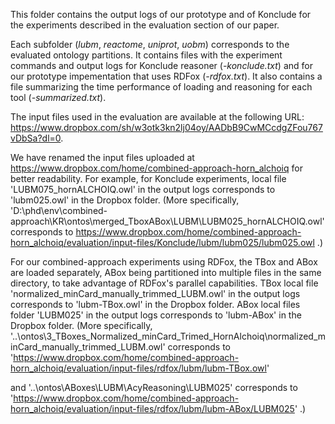 This folder contains the output logs of our prototype and of Konclude for the experiments described in the evaluation section of our paper.

Each subfolder (*lubm*, *reactome*, *uniprot*, *uobm*) corresponds to the evaluated ontology partitions. It contains files with the experiment commands and output logs for Konclude reasoner (*-konclude.txt*) and for our prototype impementation that uses RDFox (*-rdfox.txt*). It also contains a file summarizing the time performance of loading and reasoning for each tool (*-summarized.txt*).  

The input files used in the evaluation are available at the following URL: https://www.dropbox.com/sh/w3otk3kn2lj04oy/AADbB9CwMCcdgZFou767vDbSa?dl=0.


We have renamed the input files uploaded at https://www.dropbox.com/home/combined-approach-horn_alchoiq for better readability. 
For example, for Konclude experiments, local file 'LUBM075_hornALCHOIQ.owl' in the output logs corresponds to 'lubm025.owl' in the Dropbox folder.
(More specifically, 
'D:\phd\env\combined-approach\KR\ontos\merged_TboxABox\LUBM\LUBM025_hornALCHOIQ.owl' 
corresponds to 
https://www.dropbox.com/home/combined-approach-horn_alchoiq/evaluation/input-files/Konclude/lubm/lubm025/lubm025.owl .)

For our combined-approach experiments using RDFox, the TBox and ABox are loaded separately, ABox being partitioned into multiple files in the same directory, to take advantage of RDFox's parallel capabilities.
TBox local file 'normalized_minCard_manually_trimmed_LUBM.owl' in the output logs corresponds to 'lubm-TBox.owl' in the Dropbox folder.
ABox local files folder 'LUBM025' in the output logs corresponds to 'lubm-ABox' in the Dropbox folder.
(More specifically, 
'..\ontos\3_TBoxes_Normalized_minCard_Trimed_HornAlchoiq\normalized_minCard_manually_trimmed_LUBM.owl'
corresponds to  
'https://www.dropbox.com/home/combined-approach-horn_alchoiq/evaluation/input-files/rdfox/lubm/lubm-TBox.owl'

and
'..\ontos\ABoxes\LUBM\AcyReasoning\LUBM025'
corresponds to  
'https://www.dropbox.com/home/combined-approach-horn_alchoiq/evaluation/input-files/rdfox/lubm/lubm-ABox/LUBM025' .)
